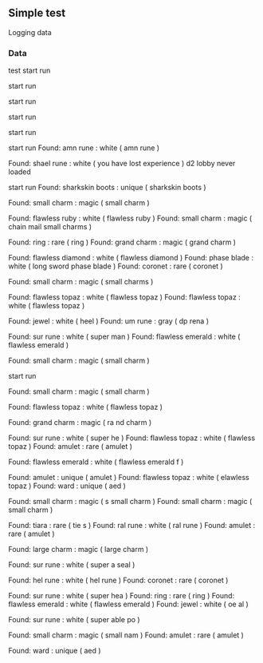 ## Simple test

Logging data

### Data


test
start run

start run

start run

start run

start run

start run
Found: amn rune : white ( amn rune )


Found: shael rune : white ( you have lost experience )
d2 lobby never loaded

start run
Found: sharkskin boots : unique ( sharkskin boots )

Found: small charm : magic ( small charm )


Found: flawless ruby : white ( flawless ruby )
Found: small charm : magic ( chain mail small charms )

Found: ring : rare ( ring )
Found: grand charm : magic ( grand charm )


Found: flawless diamond : white ( flawless diamond )
Found: phase blade : white ( long sword phase blade )
Found: coronet : rare ( coronet )

Found: small charm : magic ( small charms )

Found: flawless topaz : white ( flawless topaz )
Found: flawless topaz : white ( flawless topaz )

Found: jewel : white ( heel )
Found: um rune : gray ( dp rena )

Found: sur rune : white ( super man )
Found: flawless emerald : white ( flawless emerald )

Found: small charm : magic ( small charm )



start run



Found: small charm : magic ( small charm )


Found: flawless topaz : white ( flawless topaz )

Found: grand charm : magic ( ra nd charm )

Found: sur rune : white ( super he )
Found: flawless topaz : white ( flawless topaz )
Found: amulet : rare ( amulet )


Found: flawless emerald : white ( flawless emerald f )



Found: amulet : unique ( amulet )
Found: flawless topaz : white ( elawless topaz )
Found: ward : unique ( aed )


Found: small charm : magic ( s small charm )
Found: small charm : magic ( small charm )

Found: tiara : rare ( tie s )
Found: ral rune : white ( ral rune )
Found: amulet : rare ( amulet )

Found: large charm : magic ( large charm )

Found: sur rune : white ( super a seal )




Found: hel rune : white ( hel rune )
Found: coronet : rare ( coronet )


Found: sur rune : white ( super hea )
Found: ring : rare ( ring )
Found: flawless emerald : white ( flawless emerald )
Found: jewel : white ( oe al )

Found: sur rune : white ( super able po )

Found: small charm : magic ( small nam )
Found: amulet : rare ( amulet )



Found: ward : unique ( aed )

